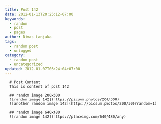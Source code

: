 ```yaml
---
title: Post 142
date: 2012-01-13T20:25:12+07:00
keywords:
  - random
  - post
  - pages
author: Dimas Lanjaka
tags:
  - random post
  - untagged
category:
  - random post
  - uncategorized
updated: 2012-01-07T03:24:04+07:00
---
```


      # Post Content
      This is content of post 142

      ## random image 200x300
      ![random image 142](https://picsum.photos/200/300)
      ![another random image 142](https://picsum.photos/200/300?random=1)

      ## random image 640x480
      ![random image 142](https://placeimg.com/640/480/any)
      